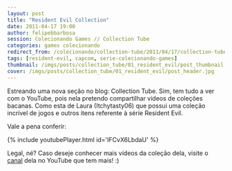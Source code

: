 ```yaml
---
layout: post
title: "Resident Evil Collection"
date: 2011-04-17 19:00
author: felipebbarbosa
session: Colecionando Games // Collection Tube
categories: games colecionando
redirect_from: /colecionando/collection-tube/2011/04/17/collection-tube-resident-evil.html
tags: [resident-evil, capcom, serie-colecionando-games]
thumbnail: /imgs/posts/collection_tube/01_resident_evil/post_thumbnail.jpg
cover: /imgs/posts/collection_tube/01_resident_evil/post_header.jpg
---
```


Estreando uma nova seção no blog: Collection Tube. Sim, tem tudo a ver com o YouTube, pois nela pretendo compartilhar vídeos de coleções bacanas. Como esta de Laura (Itchytasty06) que possui uma coleção incrível de jogos e outros itens referente à série Resident Evil.

<!--more-->

Vale a pena conferir:

{% include youtubePlayer.html id='IFCvX6LbdaU' %}

Legal, né? Caso deseje conhecer mais vídeos da coleção dela, visite o [canal](http://goo.gl/7cEFK) dela no YouTube que tem mais! :)
